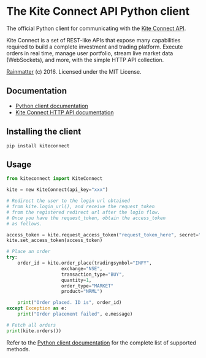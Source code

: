 # The Kite Connect API Python client
The official Python client for communicating with the [Kite Connect API](https://kite.trade).

Kite Connect is a set of REST-like APIs that expose many capabilities required to build a complete investment and trading platform. Execute orders in real time, manage user portfolio, stream live market data (WebSockets), and more, with the simple HTTP API collection. 

[Rainmatter](http://rainmatter.com) (c) 2016. Licensed under the MIT License.

## Documentation
- [Python client documentation](https://kite.trade/docs/pyconnect)
- [Kite Connect HTTP API documentation](https://kite.trade/docs/connect/v1)

## Installing the client
`pip install kiteconnect`

## Usage
```python
from kiteconnect import KiteConnect

kite = new KiteConnect(api_key="xxx")

# Redirect the user to the login url obtained
# from kite.login_url(), and receive the request_token
# from the registered redirect url after the login flow.
# Once you have the request_token, obtain the access_token
# as follows.

access_token = kite.request_access_token("request_token_here", secret="your_secret")
kite.set_access_token(access_token)

# Place an order
try:
	order_id = kite.order_place(tradingsymbol="INFY",
					exchange="NSE",
					transaction_type="BUY",
					quantity=1,
					order_type="MARKET"
					product="NRML")

	print("Order placed. ID is", order_id)
except Exception as e:
	print("Order placement failed", e.message)

# Fetch all orders
print(kite.orders())
```

Refer to the [Python client documentation](https://kite.trade/docs/pyconnect) for the complete list of supported methods. 
